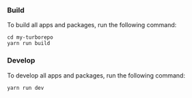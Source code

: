 



### Build
To build all apps and packages, run the following command:

```
cd my-turborepo
yarn run build
```

### Develop

To develop all apps and packages, run the following command:

```
yarn run dev
```


